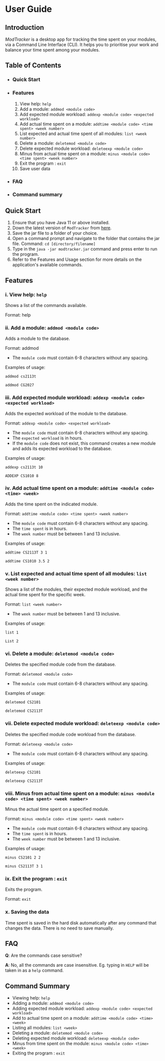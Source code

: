 # User Guide

## Introduction

_ModTracker_ is a desktop app for tracking the time spent on your modules, via a Command Line Interface (CLI).
It helps you to prioritise your work and balance your time spent among your modules. 


## Table of Contents
* ### Quick Start
* ### Features
    1. View help: `help`
    1. Add a module: `addmod <module code>`
    1. Add expected module workload: `addexp <module code> <expected workload>` 
    1. Add actual time spent on a module: `addtime <module code> <time spent> <week number>`
    1. List expected and actual time spent of all modules: `list <week number>`
    1. Delete a module: `deletemod <module code>`
    1. Delete expected module workload: `deleteexp <module code>`
    1. Minus from actual time spent on a module: `minus <module code> <time spent> <week number>` 
    1. Exit the program : `exit`
    1. Save user data
* ### FAQ
* ### Command summary


## Quick Start

1. Ensure that you have Java 11 or above installed.
1. Down the latest version of `ModTracker` from [here](https://github.com/AY2021S1-CS2113T-F12-4/tp/releases).
1. Save the jar file to a folder of your choice.
1. Open a command prompt and navigate to the folder that contains the jar file. Command: `cd [directory/filename]`
1. Type in the `java -jar modtracker.jar` command and press enter to run the program.
1. Refer to the Features and Usage section for more details on the application's available commands.


## Features 

### i. View help: `help`
Shows a list of the commands available.

Format: help

### ii. Add a module: `addmod <module code>`
Adds a module to the database.

Format: addmod <module code>

* The `module code` must contain 6-8 characters without any spacing. 

Examples of usage:

`addmod cs2113t`

`addmod CG2027`

### iii. Add expected module workload: `addexp <module code> <expected workload>` 
Adds the expected workload of the module to the database.

Format: `addexp <module code> <expected workload>`

* The `module code` must contain 6-8 characters without any spacing.
* The `expected workload` is in hours.
* If the `module code` does not exist, this command creates a new module and adds its expected workload to the database.

Examples of usage:

`addexp cs2113t 10`

`ADDEXP CS1010 8`

### iv. Add actual time spent on a module: `addtime <module code> <time> <week>`
Adds the time spent on the indicated module.

Format: `addtime <module code> <time spent> <week number>`

* The `module code` must contain 6-8 characters without any spacing.
* The `time spent` is in hours.
* The `week number` must be between 1 and 13 inclusive.

Examples of usage:

`addtime CS2113T 3 1`

`addtime CS1010 3.5 2`

### v. List expected and actual time spent of all modules: `list <week number>`
Shows a list of the modules, their expected module workload, and the actual time spent for the specific week.

Format: `list <week number>`

* The `week number` must be between 1 and 13 inclusive.

Examples of usage:

`list 1`

`List 2`

### vi. Delete a module: `deletemod <module code>`
Deletes the specified module code from the database.

Format: `deletemod <module code>`

* The `module code` must contain 6-8 characters without any spacing.

Examples of usage:

`deletemod CS2101`

`deletemod CS2113T`

### vii. Delete expected module workload: `deleteexp <module code>`
Deletes the specified module code workload from the database.

Format: `deleteexp <module code>`

* The `module code` must contain 6-8 characters without any spacing.

Examples of usage:

`deleteexp CS2101`

`deleteexp CS2113T`

### viii. Minus from actual time spent on a module: `minus <module code> <time spent> <week number>`
Minus the actual time spent on a specified module.

Format: `minus <module code> <time spent> <week number>` 

* The `module code` must contain 6-8 characters without any spacing.
* The `time spent` is in hours.
* The `week number` must be between 1 and 13 inclusive.

Examples of usage:

`minus CS2101 2 2`

`minus CS2113T 3 1`

### ix. Exit the program : `exit`
Exits the program.

Format: `exit`

### x. Saving the data
Time spent is saved in the hard disk automatically after any command that changes the data. There is no need to save manually. 


## FAQ

**Q**: Are the commands case sensitive? 

**A**: No, all the commands are case insensitive. Eg. typing in `HELP` will be taken in as a `help` command.

## Command Summary

* Viewing help: `help`
* Adding a module: `addmod <module code>`
* Adding expected module workload: `addexp <module code> <expected workload>`
* Add to actual time spent on a module: `addtime <module code> <time> <week>`
* Listing all modules: `list <week>`
* Deleting a module: `deletemod <module code>`
* Deleting expected module workload: `deleteexp <module code>`
* Minus from time spent on the module: `minus <module code> <time> <week>`
* Exiting the program : `exit`
